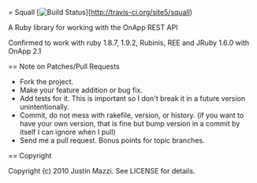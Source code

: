 = Squall
[![Build Status](http://travis-ci.org/site5/squall.png)][http://travis-ci.org/site5/squall)


A Ruby library for working with the OnApp REST API

Confirmed to work with ruby 1.8.7, 1.9.2, Rubinis, REE and JRuby 1.6.0 with OnApp 2.1

== Note on Patches/Pull Requests
 
* Fork the project.
* Make your feature addition or bug fix.
* Add tests for it. This is important so I don't break it in a
  future version unintentionally.
* Commit, do not mess with rakefile, version, or history.
  (if you want to have your own version, that is fine but bump version in a commit by itself I can ignore when I pull)
* Send me a pull request. Bonus points for topic branches.

== Copyright

Copyright (c) 2010 Justin Mazzi. See LICENSE for details.
